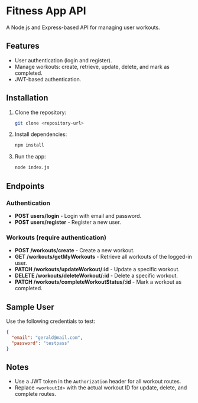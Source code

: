 
# Fitness App API

A Node.js and Express-based API for managing user workouts.

## Features
- User authentication (login and register).
- Manage workouts: create, retrieve, update, delete, and mark as completed.
- JWT-based authentication.

## Installation

1. Clone the repository:
   ```bash
   git clone <repository-url>
   ```
2. Install dependencies:
   ```bash
   npm install
   ```
3. Run the app:
   ```bash
   node index.js
   ```

## Endpoints

### Authentication
- **POST users/login** - Login with email and password.
- **POST users/register** - Register a new user.

### Workouts (require authentication)
- **POST /workouts/create** - Create a new workout.
- **GET /workouts/getMyWorkouts** - Retrieve all workouts of the logged-in user.
- **PATCH /workouts/updateWorkout/:id** - Update a specific workout.
- **DELETE /workouts/deleteWorkout/:id** - Delete a specific workout.
- **PATCH /workouts/completeWorkoutStatus/:id** - Mark a workout as completed.

## Sample User

Use the following credentials to test:
```json
{
  "email": "gerald@mail.com",
  "password": "testpass"
}
```

## Notes
- Use a JWT token in the `Authorization` header for all workout routes.
- Replace `<workoutId>` with the actual workout ID for update, delete, and complete routes.

